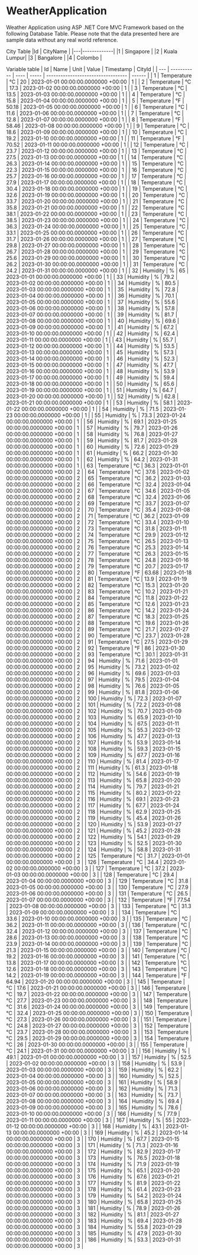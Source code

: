 # WeatherApplication
Weather Application using ASP .NET Core MVC Framework based on the following Database Table. Please note that the data presented here are sample data without any real world reference.

City Table
|Id |	CityName    |
|---|-------------|
|1	| Singapore   |
|2	| Kuala Lumpur|
|3	| Bangalore   |
|4	| Colombo     |

Variable table
| Id  | Name        | Unit | Value | Timestamp                          | CityId |
| --- | ----------- | ---- | ----- | ---------------------------------- | ------ |
| 1   | Temperature | °C   | 20    | 2023-01-01 00:00:00.0000000 +00:00 | 1      |
| 2   | Temperature | °C   | 17.3  | 2023-01-02 00:00:00.0000000 +00:00 | 1      |
| 3   | Temperature | °C   | 13.5  | 2023-01-03 00:00:00.0000000 +00:00 | 1      |
| 4   | Temperature | °C   | 15.8  | 2023-01-04 00:00:00.0000000 +00:00 | 1      |
| 5   | Temperature | °F   | 50.18 | 2023-01-05 00:00:00.0000000 +00:00 | 1      |
| 6   | Temperature | °C   | 11.6  | 2023-01-06 00:00:00.0000000 +00:00 | 1      |
| 7   | Temperature | °C   | 12.8  | 2023-01-07 00:00:00.0000000 +00:00 | 1      |
| 8   | Temperature | °F   | 58.46 | 2023-01-08 00:00:00.0000000 +00:00 | 1      |
| 9   | Temperature | °C   | 18.6  | 2023-01-09 00:00:00.0000000 +00:00 | 1      |
| 10  | Temperature | °C   | 19.2  | 2023-01-10 00:00:00.0000000 +00:00 | 1      |
| 11  | Temperature | °F   | 70.52 | 2023-01-11 00:00:00.0000000 +00:00 | 1      |
| 12  | Temperature | °C   | 23.7  | 2023-01-12 00:00:00.0000000 +00:00 | 1      |
| 13  | Temperature | °C   | 27.5  | 2023-01-13 00:00:00.0000000 +00:00 | 1      |
| 14  | Temperature | °C   | 26.3  | 2023-01-14 00:00:00.0000000 +00:00 | 1      |
| 15  | Temperature | °C   | 22.3  | 2023-01-15 00:00:00.0000000 +00:00 | 1      |
| 16  | Temperature | °C   | 25.7  | 2023-01-16 00:00:00.0000000 +00:00 | 1      |
| 17  | Temperature | °C   | 27.9  | 2023-01-17 00:00:00.0000000 +00:00 | 1      |
| 18  | Temperature | °C   | 30.4  | 2023-01-18 00:00:00.0000000 +00:00 | 1      |
| 19  | Temperature | °C   | 32.6  | 2023-01-19 00:00:00.0000000 +00:00 | 1      |
| 20  | Temperature | °C   | 33.7  | 2023-01-20 00:00:00.0000000 +00:00 | 1      |
| 21  | Temperature | °C   | 35.8  | 2023-01-21 00:00:00.0000000 +00:00 | 1      |
| 22  | Temperature | °C   | 38.1  | 2023-01-22 00:00:00.0000000 +00:00 | 1      |
| 23  | Temperature | °C   | 38.5  | 2023-01-23 00:00:00.0000000 +00:00 | 1      |
| 24  | Temperature | °C   | 36.3  | 2023-01-24 00:00:00.0000000 +00:00 | 1      |
| 25  | Temperature | °C   | 33.1  | 2023-01-25 00:00:00.0000000 +00:00 | 1      |
| 26  | Temperature | °C   | 31.7  | 2023-01-26 00:00:00.0000000 +00:00 | 1      |
| 27  | Temperature | °C   | 29.8  | 2023-01-27 00:00:00.0000000 +00:00 | 1      |
| 28  | Temperature | °C   | 26.7  | 2023-01-28 00:00:00.0000000 +00:00 | 1      |
| 29  | Temperature | °C   | 25.6  | 2023-01-29 00:00:00.0000000 +00:00 | 1      |
| 30  | Temperature | °C   | 26.2  | 2023-01-30 00:00:00.0000000 +00:00 | 1      |
| 31  | Temperature | °C   | 24.2  | 2023-01-31 00:00:00.0000000 +00:00 | 1      |
| 32  | Humidity    | %    | 65    | 2023-01-01 00:00:00.0000000 +00:00 | 1      |
| 33  | Humidity    | %    | 79.2  | 2023-01-02 00:00:00.0000000 +00:00 | 1      |
| 34  | Humidity    | %    | 80.5  | 2023-01-03 00:00:00.0000000 +00:00 | 1      |
| 35  | Humidity    | %    | 72.8  | 2023-01-04 00:00:00.0000000 +00:00 | 1      |
| 36  | Humidity    | %    | 70.1  | 2023-01-05 00:00:00.0000000 +00:00 | 1      |
| 37  | Humidity    | %    | 55.6  | 2023-01-06 00:00:00.0000000 +00:00 | 1      |
| 38  | Humidity    | %    | 57.8  | 2023-01-07 00:00:00.0000000 +00:00 | 1      |
| 39  | Humidity    | %    | 81.7  | 2023-01-08 00:00:00.0000000 +00:00 | 1      |
| 40  | Humidity    | %    | 69.6  | 2023-01-09 00:00:00.0000000 +00:00 | 1      |
| 41  | Humidity    | %    | 67.2  | 2023-01-10 00:00:00.0000000 +00:00 | 1      |
| 42  | Humidity    | %    | 62.4  | 2023-01-11 00:00:00.0000000 +00:00 | 1      |
| 43  | Humidity    | %    | 55.7  | 2023-01-12 00:00:00.0000000 +00:00 | 1      |
| 44  | Humidity    | %    | 53.5  | 2023-01-13 00:00:00.0000000 +00:00 | 1      |
| 45  | Humidity    | %    | 57.3  | 2023-01-14 00:00:00.0000000 +00:00 | 1      |
| 46  | Humidity    | %    | 52.3  | 2023-01-15 00:00:00.0000000 +00:00 | 1      |
| 47  | Humidity    | %    | 47.7  | 2023-01-16 00:00:00.0000000 +00:00 | 1      |
| 48  | Humidity    | %    | 53.9  | 2023-01-17 00:00:00.0000000 +00:00 | 1      |
| 49  | Humidity    | %    | 59.4  | 2023-01-18 00:00:00.0000000 +00:00 | 1      |
| 50  | Humidity    | %    | 65.6  | 2023-01-19 00:00:00.0000000 +00:00 | 1      |
| 51  | Humidity    | %    | 64.7  | 2023-01-20 00:00:00.0000000 +00:00 | 1      |
| 52  | Humidity    | %    | 62.8  | 2023-01-21 00:00:00.0000000 +00:00 | 1      |
| 53  | Humidity    | %    | 58.1  | 2023-01-22 00:00:00.0000000 +00:00 | 1      |
| 54  | Humidity    | %    | 71.5  | 2023-01-23 00:00:00.0000000 +00:00 | 1      |
| 55  | Humidity    | %    | 73.3  | 2023-01-24 00:00:00.0000000 +00:00 | 1      |
| 56  | Humidity    | %    | 69.1  | 2023-01-25 00:00:00.0000000 +00:00 | 1      |
| 57  | Humidity    | %    | 79.7  | 2023-01-26 00:00:00.0000000 +00:00 | 1      |
| 58  | Humidity    | %    | 76.8  | 2023-01-27 00:00:00.0000000 +00:00 | 1      |
| 59  | Humidity    | %    | 81.7  | 2023-01-28 00:00:00.0000000 +00:00 | 1      |
| 60  | Humidity    | %    | 72.6  | 2023-01-29 00:00:00.0000000 +00:00 | 1      |
| 61  | Humidity    | %    | 66.2  | 2023-01-30 00:00:00.0000000 +00:00 | 1      |
| 62  | Humidity    | %    | 64.2  | 2023-01-31 00:00:00.0000000 +00:00 | 1      |
| 63  | Temperature | °C   | 36.3  | 2023-01-01 00:00:00.0000000 +00:00 | 2      |
| 64  | Temperature | °C   | 37.6  | 2023-01-02 00:00:00.0000000 +00:00 | 2      |
| 65  | Temperature | °C   | 36.2  | 2023-01-03 00:00:00.0000000 +00:00 | 2      |
| 66  | Temperature | °C   | 32.4  | 2023-01-04 00:00:00.0000000 +00:00 | 2      |
| 67  | Temperature | °C   | 34.6  | 2023-01-05 00:00:00.0000000 +00:00 | 2      |
| 68  | Temperature | °C   | 32.4  | 2023-01-06 00:00:00.0000000 +00:00 | 2      |
| 69  | Temperature | °C   | 33.7  | 2023-01-07 00:00:00.0000000 +00:00 | 2      |
| 70  | Temperature | °C   | 35.4  | 2023-01-08 00:00:00.0000000 +00:00 | 2      |
| 71  | Temperature | °C   | 36.2  | 2023-01-09 00:00:00.0000000 +00:00 | 2      |
| 72  | Temperature | °C   | 33.4  | 2023-01-10 00:00:00.0000000 +00:00 | 2      |
| 73  | Temperature | °C   | 31.8  | 2023-01-11 00:00:00.0000000 +00:00 | 2      |
| 74  | Temperature | °C   | 29.9  | 2023-01-12 00:00:00.0000000 +00:00 | 2      |
| 75  | Temperature | °C   | 26.5  | 2023-01-13 00:00:00.0000000 +00:00 | 2      |
| 76  | Temperature | °C   | 25.3  | 2023-01-14 00:00:00.0000000 +00:00 | 2      |
| 77  | Temperature | °C   | 26.3  | 2023-01-15 00:00:00.0000000 +00:00 | 2      |
| 78  | Temperature | °C   | 24.8  | 2023-01-16 00:00:00.0000000 +00:00 | 2      |
| 79  | Temperature | °C   | 20.7  | 2023-01-17 00:00:00.0000000 +00:00 | 2      |
| 80  | Temperature | °F   | 63.68 | 2023-01-18 00:00:00.0000000 +00:00 | 2      |
| 81  | Temperature | °C   | 13.9  | 2023-01-19 00:00:00.0000000 +00:00 | 2      |
| 82  | Temperature | °C   | 15.3  | 2023-01-20 00:00:00.0000000 +00:00 | 2      |
| 83  | Temperature | °C   | 10.2  | 2023-01-21 00:00:00.0000000 +00:00 | 2      |
| 84  | Temperature | °C   | 11.8  | 2023-01-22 00:00:00.0000000 +00:00 | 2      |
| 85  | Temperature | °C   | 12.6  | 2023-01-23 00:00:00.0000000 +00:00 | 2      |
| 86  | Temperature | °C   | 14.2  | 2023-01-24 00:00:00.0000000 +00:00 | 2      |
| 87  | Temperature | °C   | 18.3  | 2023-01-25 00:00:00.0000000 +00:00 | 2      |
| 88  | Temperature | °C   | 19.6  | 2023-01-26 00:00:00.0000000 +00:00 | 2      |
| 89  | Temperature | °C   | 21.7  | 2023-01-27 00:00:00.0000000 +00:00 | 2      |
| 90  | Temperature | °C   | 23.7  | 2023-01-28 00:00:00.0000000 +00:00 | 2      |
| 91  | Temperature | °C   | 27.5  | 2023-01-29 00:00:00.0000000 +00:00 | 2      |
| 92  | Temperature | °F   | 86    | 2023-01-30 00:00:00.0000000 +00:00 | 2      |
| 93  | Temperature | °C   | 30.1  | 2023-01-31 00:00:00.0000000 +00:00 | 2      |
| 94  | Humidity    | %    | 71.6  | 2023-01-01 00:00:00.0000000 +00:00 | 2      |
| 95  | Humidity    | %    | 73.2  | 2023-01-02 00:00:00.0000000 +00:00 | 2      |
| 96  | Humidity    | %    | 69.6  | 2023-01-03 00:00:00.0000000 +00:00 | 2      |
| 97  | Humidity    | %    | 79.5  | 2023-01-04 00:00:00.0000000 +00:00 | 2      |
| 98  | Humidity    | %    | 76.6  | 2023-01-05 00:00:00.0000000 +00:00 | 2      |
| 99  | Humidity    | %    | 81.8  | 2023-01-06 00:00:00.0000000 +00:00 | 2      |
| 100 | Humidity    | %    | 72.3  | 2023-01-07 00:00:00.0000000 +00:00 | 2      |
| 101 | Humidity    | %    | 72.2  | 2023-01-08 00:00:00.0000000 +00:00 | 2      |
| 102 | Humidity    | %    | 70.7  | 2023-01-09 00:00:00.0000000 +00:00 | 2      |
| 103 | Humidity    | %    | 65.9  | 2023-01-10 00:00:00.0000000 +00:00 | 2      |
| 104 | Humidity    | %    | 67.5  | 2023-01-11 00:00:00.0000000 +00:00 | 2      |
| 105 | Humidity    | %    | 55.3  | 2023-01-12 00:00:00.0000000 +00:00 | 2      |
| 106 | Humidity    | %    | 47.7  | 2023-01-13 00:00:00.0000000 +00:00 | 2      |
| 107 | Humidity    | %    | 53.9  | 2023-01-14 00:00:00.0000000 +00:00 | 2      |
| 108 | Humidity    | %    | 59.3  | 2023-01-15 00:00:00.0000000 +00:00 | 2      |
| 109 | Humidity    | %    | 67.7  | 2023-01-16 00:00:00.0000000 +00:00 | 2      |
| 110 | Humidity    | %    | 81.4  | 2023-01-17 00:00:00.0000000 +00:00 | 2      |
| 111 | Humidity    | %    | 61.3  | 2023-01-18 00:00:00.0000000 +00:00 | 2      |
| 112 | Humidity    | %    | 54.6  | 2023-01-19 00:00:00.0000000 +00:00 | 2      |
| 113 | Humidity    | %    | 65.8  | 2023-01-20 00:00:00.0000000 +00:00 | 2      |
| 114 | Humidity    | %    | 79.7  | 2023-01-21 00:00:00.0000000 +00:00 | 2      |
| 115 | Humidity    | %    | 80.2  | 2023-01-22 00:00:00.0000000 +00:00 | 2      |
| 116 | Humidity    | %    | 69.1  | 2023-01-23 00:00:00.0000000 +00:00 | 2      |
| 117 | Humidity    | %    | 67.7  | 2023-01-24 00:00:00.0000000 +00:00 | 2      |
| 118 | Humidity    | %    | 62.9  | 2023-01-25 00:00:00.0000000 +00:00 | 2      |
| 119 | Humidity    | %    | 45.4  | 2023-01-26 00:00:00.0000000 +00:00 | 2      |
| 120 | Humidity    | %    | 53.9  | 2023-01-27 00:00:00.0000000 +00:00 | 2      |
| 121 | Humidity    | %    | 45.2  | 2023-01-28 00:00:00.0000000 +00:00 | 2      |
| 122 | Humidity    | %    | 54.1  | 2023-01-29 00:00:00.0000000 +00:00 | 2      |
| 123 | Humidity    | %    | 52.5  | 2023-01-30 00:00:00.0000000 +00:00 | 2      |
| 124 | Humidity    | %    | 58.8  | 2023-01-31 00:00:00.0000000 +00:00 | 2      |
| 125 | Temperature | °C   | 31.7  | 2023-01-01 00:00:00.0000000 +00:00 | 3      |
| 126 | Temperature | °C   | 34.4  | 2023-01-02 00:00:00.0000000 +00:00 | 3      |
| 127 | Temperature | °C   | 37.2  | 2023-01-03 00:00:00.0000000 +00:00 | 3      |
| 128 | Temperature | °C   | 29.4  | 2023-01-04 00:00:00.0000000 +00:00 | 3      |
| 129 | Temperature | °C   | 31.8  | 2023-01-05 00:00:00.0000000 +00:00 | 3      |
| 130 | Temperature | °C   | 27.9  | 2023-01-06 00:00:00.0000000 +00:00 | 3      |
| 131 | Temperature | °C   | 26.5  | 2023-01-07 00:00:00.0000000 +00:00 | 3      |
| 132 | Temperature | °F   | 77.54 | 2023-01-08 00:00:00.0000000 +00:00 | 3      |
| 133 | Temperature | °C   | 31.3  | 2023-01-09 00:00:00.0000000 +00:00 | 3      |
| 134 | Temperature | °C   | 33.6  | 2023-01-10 00:00:00.0000000 +00:00 | 3      |
| 135 | Temperature | °C   | 36.2  | 2023-01-11 00:00:00.0000000 +00:00 | 3      |
| 136 | Temperature | °C   | 32.4  | 2023-01-12 00:00:00.0000000 +00:00 | 3      |
| 137 | Temperature | °C   | 28.6  | 2023-01-13 00:00:00.0000000 +00:00 | 3      |
| 138 | Temperature | °C   | 23.9  | 2023-01-14 00:00:00.0000000 +00:00 | 3      |
| 139 | Temperature | °C   | 21.3  | 2023-01-15 00:00:00.0000000 +00:00 | 3      |
| 140 | Temperature | °C   | 19.2  | 2023-01-16 00:00:00.0000000 +00:00 | 3      |
| 141 | Temperature | °C   | 13.8  | 2023-01-17 00:00:00.0000000 +00:00 | 3      |
| 142 | Temperature | °C   | 12.6  | 2023-01-18 00:00:00.0000000 +00:00 | 3      |
| 143 | Temperature | °C   | 14.2  | 2023-01-19 00:00:00.0000000 +00:00 | 3      |
| 144 | Temperature | °F   | 64.94 | 2023-01-20 00:00:00.0000000 +00:00 | 3      |
| 145 | Temperature | °C   | 17.6  | 2023-01-21 00:00:00.0000000 +00:00 | 3      |
| 146 | Temperature | °C   | 19.7  | 2023-01-22 00:00:00.0000000 +00:00 | 3      |
| 147 | Temperature | °C   | 27.7  | 2023-01-23 00:00:00.0000000 +00:00 | 3      |
| 148 | Temperature | °C   | 31.6  | 2023-01-24 00:00:00.0000000 +00:00 | 3      |
| 149 | Temperature | °C   | 32.4  | 2023-01-25 00:00:00.0000000 +00:00 | 3      |
| 150 | Temperature | °C   | 27.3  | 2023-01-26 00:00:00.0000000 +00:00 | 3      |
| 151 | Temperature | °C   | 24.8  | 2023-01-27 00:00:00.0000000 +00:00 | 3      |
| 152 | Temperature | °C   | 23.7  | 2023-01-28 00:00:00.0000000 +00:00 | 3      |
| 153 | Temperature | °C   | 29.5  | 2023-01-29 00:00:00.0000000 +00:00 | 3      |
| 154 | Temperature | °C   | 26    | 2023-01-30 00:00:00.0000000 +00:00 | 3      |
| 155 | Temperature | °C   | 24.1  | 2023-01-31 00:00:00.0000000 +00:00 | 3      |
| 156 | Humidity    | %    | 49.1  | 2023-01-01 00:00:00.0000000 +00:00 | 3      |
| 157 | Humidity    | %    | 52.5  | 2023-01-02 00:00:00.0000000 +00:00 | 3      |
| 158 | Humidity    | %    | 53.9  | 2023-01-03 00:00:00.0000000 +00:00 | 3      |
| 159 | Humidity    | %    | 62.2  | 2023-01-04 00:00:00.0000000 +00:00 | 3      |
| 160 | Humidity    | %    | 52.5  | 2023-01-05 00:00:00.0000000 +00:00 | 3      |
| 161 | Humidity    | %    | 58.9  | 2023-01-06 00:00:00.0000000 +00:00 | 3      |
| 162 | Humidity    | %    | 71.3  | 2023-01-07 00:00:00.0000000 +00:00 | 3      |
| 163 | Humidity    | %    | 73.7  | 2023-01-08 00:00:00.0000000 +00:00 | 3      |
| 164 | Humidity    | %    | 69.4  | 2023-01-09 00:00:00.0000000 +00:00 | 3      |
| 165 | Humidity    | %    | 78.6  | 2023-01-10 00:00:00.0000000 +00:00 | 3      |
| 166 | Humidity    | %    | 77.9  | 2023-01-11 00:00:00.0000000 +00:00 | 3      |
| 167 | Humidity    | %    | 55    | 2023-01-12 00:00:00.0000000 +00:00 | 3      |
| 168 | Humidity    | %    | 43.1  | 2023-01-13 00:00:00.0000000 +00:00 | 3      |
| 169 | Humidity    | %    | 45.2  | 2023-01-14 00:00:00.0000000 +00:00 | 3      |
| 170 | Humidity    | %    | 67.7  | 2023-01-15 00:00:00.0000000 +00:00 | 3      |
| 171 | Humidity    | %    | 71.3  | 2023-01-16 00:00:00.0000000 +00:00 | 3      |
| 172 | Humidity    | %    | 82.9  | 2023-01-17 00:00:00.0000000 +00:00 | 3      |
| 173 | Humidity    | %    | 76.5  | 2023-01-18 00:00:00.0000000 +00:00 | 3      |
| 174 | Humidity    | %    | 71.9  | 2023-01-19 00:00:00.0000000 +00:00 | 3      |
| 175 | Humidity    | %    | 65.1  | 2023-01-20 00:00:00.0000000 +00:00 | 3      |
| 176 | Humidity    | %    | 67.6  | 2023-01-21 00:00:00.0000000 +00:00 | 3      |
| 177 | Humidity    | %    | 81.9  | 2023-01-22 00:00:00.0000000 +00:00 | 3      |
| 178 | Humidity    | %    | 61.4  | 2023-01-23 00:00:00.0000000 +00:00 | 3      |
| 179 | Humidity    | %    | 54.2  | 2023-01-24 00:00:00.0000000 +00:00 | 3      |
| 180 | Humidity    | %    | 65.8  | 2023-01-25 00:00:00.0000000 +00:00 | 3      |
| 181 | Humidity    | %    | 78.9  | 2023-01-26 00:00:00.0000000 +00:00 | 3      |
| 182 | Humidity    | %    | 81.1  | 2023-01-27 00:00:00.0000000 +00:00 | 3      |
| 183 | Humidity    | %    | 69.4  | 2023-01-28 00:00:00.0000000 +00:00 | 3      |
| 184 | Humidity    | %    | 55.8  | 2023-01-29 00:00:00.0000000 +00:00 | 3      |
| 185 | Humidity    | %    | 47.9  | 2023-01-30 00:00:00.0000000 +00:00 | 3      |
| 186 | Humidity    | %    | 53.3  | 2023-01-31 00:00:00.0000000 +00:00 | 3      |
